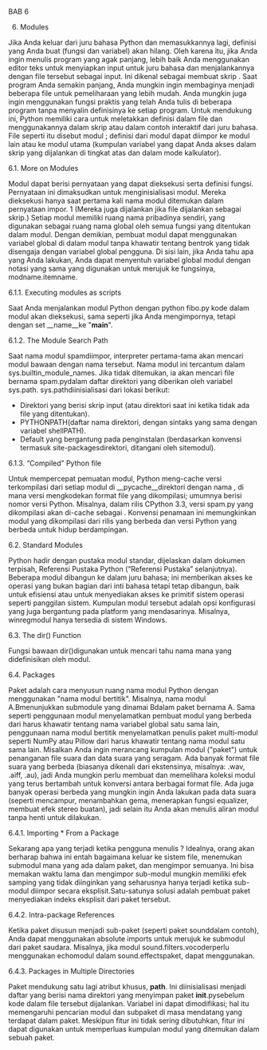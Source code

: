 BAB 6

6. Modules

Jika Anda keluar dari juru bahasa Python dan memasukkannya lagi, definisi yang Anda buat (fungsi dan variabel) akan hilang. Oleh karena itu, jika Anda ingin menulis program yang agak panjang, lebih baik Anda menggunakan editor teks untuk menyiapkan input untuk juru bahasa dan menjalankannya dengan file tersebut sebagai input. Ini dikenal sebagai membuat skrip . Saat program Anda semakin panjang, Anda mungkin ingin membaginya menjadi beberapa file untuk pemeliharaan yang lebih mudah. Anda mungkin juga ingin menggunakan fungsi praktis yang telah Anda tulis di beberapa program tanpa menyalin definisinya ke setiap program.
Untuk mendukung ini, Python memiliki cara untuk meletakkan definisi dalam file dan menggunakannya dalam skrip atau dalam contoh interaktif dari juru bahasa. File seperti itu disebut modul ; definisi dari modul dapat diimpor ke modul lain atau ke modul utama (kumpulan variabel yang dapat Anda akses dalam skrip yang dijalankan di tingkat atas dan dalam mode kalkulator).

6.1. More on Modules

Modul dapat berisi pernyataan yang dapat dieksekusi serta definisi fungsi. Pernyataan ini dimaksudkan untuk menginisialisasi modul. Mereka dieksekusi hanya saat pertama kali nama modul ditemukan dalam pernyataan impor. 1 (Mereka juga dijalankan jika file dijalankan sebagai skrip.)
Setiap modul memiliki ruang nama pribadinya sendiri, yang digunakan sebagai ruang nama global oleh semua fungsi yang ditentukan dalam modul. Dengan demikian, pembuat modul dapat menggunakan variabel global di dalam modul tanpa khawatir tentang bentrok yang tidak disengaja dengan variabel global pengguna. Di sisi lain, jika Anda tahu apa yang Anda lakukan, Anda dapat menyentuh variabel global modul dengan notasi yang sama yang digunakan untuk merujuk ke fungsinya, modname.itemname.

6.1.1. Executing modules as scripts

Saat Anda menjalankan modul Python dengan
python fibo.py <arguments>
kode dalam modul akan dieksekusi, sama seperti jika Anda mengimpornya, tetapi dengan set __name__ke "__main__".

6.1.2. The Module Search Path
  
Saat nama modul spamdiimpor, interpreter pertama-tama akan mencari modul bawaan dengan nama tersebut. Nama modul ini tercantum dalam sys.builtin_module_names. Jika tidak ditemukan, ia akan mencari file bernama spam.pydalam daftar direktori yang diberikan oleh variabel sys.path. sys.pathdiinisialisasi dari lokasi berikut:
- Direktori yang berisi skrip input (atau direktori saat ini ketika tidak ada file yang ditentukan).
- PYTHONPATH(daftar nama direktori, dengan sintaks yang sama dengan variabel shellPATH).
- Default yang bergantung pada penginstalan (berdasarkan konvensi termasuk site-packagesdirektori, ditangani oleh sitemodul).

6.1.3. “Compiled” Python file
  
Untuk mempercepat pemuatan modul, Python meng-cache versi terkompilasi dari setiap modul di __pycache__direktori dengan nama , di mana versi mengkodekan format file yang dikompilasi; umumnya berisi nomor versi Python. Misalnya, dalam rilis CPython 3.3, versi spam.py yang dikompilasi akan di-cache sebagai . Konvensi penamaan ini memungkinkan modul yang dikompilasi dari rilis yang berbeda dan versi Python yang berbeda untuk hidup berdampingan.

6.2. Standard Modules
  
Python hadir dengan pustaka modul standar, dijelaskan dalam dokumen terpisah, Referensi Pustaka Python (“Referensi Pustaka” selanjutnya). Beberapa modul dibangun ke dalam juru bahasa; ini memberikan akses ke operasi yang bukan bagian dari inti bahasa tetapi tetap dibangun, baik untuk efisiensi atau untuk menyediakan akses ke primitif sistem operasi seperti panggilan sistem. Kumpulan modul tersebut adalah opsi konfigurasi yang juga bergantung pada platform yang mendasarinya. Misalnya, winregmodul hanya tersedia di sistem Windows.

6.3. The dir() Function
  
Fungsi bawaan dir()digunakan untuk mencari tahu nama mana yang didefinisikan oleh modul. 

6.4. Packages
  
Paket adalah cara menyusun ruang nama modul Python dengan menggunakan "nama modul bertitik". Misalnya, nama modul A.Bmenunjukkan submodule yang dinamai Bdalam paket bernama A. Sama seperti penggunaan modul menyelamatkan pembuat modul yang berbeda dari harus khawatir tentang nama variabel global satu sama lain, penggunaan nama modul bertitik menyelamatkan penulis paket multi-modul seperti NumPy atau Pillow dari harus khawatir tentang nama modul satu sama lain.
Misalkan Anda ingin merancang kumpulan modul ("paket") untuk penanganan file suara dan data suara yang seragam. Ada banyak format file suara yang berbeda (biasanya dikenali dari ekstensinya, misalnya: .wav, .aiff, .au), jadi Anda mungkin perlu membuat dan memelihara koleksi modul yang terus bertambah untuk konversi antara berbagai format file. Ada juga banyak operasi berbeda yang mungkin ingin Anda lakukan pada data suara (seperti mencampur, menambahkan gema, menerapkan fungsi equalizer, membuat efek stereo buatan), jadi selain itu Anda akan menulis aliran modul tanpa henti untuk dilakukan.

6.4.1. Importing * From a Package
  
Sekarang apa yang terjadi ketika pengguna menulis ? Idealnya, orang akan berharap bahwa ini entah bagaimana keluar ke sistem file, menemukan submodul mana yang ada dalam paket, dan mengimpor semuanya. Ini bisa memakan waktu lama dan mengimpor sub-modul mungkin memiliki efek samping yang tidak diinginkan yang seharusnya hanya terjadi ketika sub-modul diimpor secara eksplisit.Satu-satunya solusi adalah pembuat paket menyediakan indeks eksplisit dari paket tersebut.

6.4.2. Intra-package References
  
Ketika paket disusun menjadi sub-paket (seperti paket sounddalam contoh), Anda dapat menggunakan absolute imports untuk merujuk ke submodul dari paket saudara. Misalnya, jika modul sound.filters.vocoderperlu menggunakan echomodul dalam sound.effectspaket, dapat menggunakan.

6.4.3. Packages in Multiple Directories
  
Paket mendukung satu lagi atribut khusus, __path__. Ini diinisialisasi menjadi daftar yang berisi nama direktori yang menyimpan paket __init__.pysebelum kode dalam file tersebut dijalankan. Variabel ini dapat dimodifikasi; hal itu memengaruhi pencarian modul dan subpaket di masa mendatang yang terdapat dalam paket.
Meskipun fitur ini tidak sering dibutuhkan, fitur ini dapat digunakan untuk memperluas kumpulan modul yang ditemukan dalam sebuah paket.
